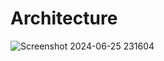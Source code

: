 # Architecture

![Screenshot 2024-06-25 231604](https://github.com/rahul-MyGit/webRTC-1/assets/153066667/0150dbe5-a191-4e68-bd0f-2ab258fcd4ae)
